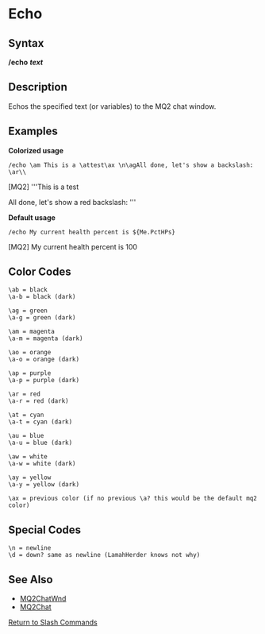 # Echo

## Syntax

**/echo** _**text**_

## Description

Echos the specified text \(or variables\) to the MQ2 chat window.

## Examples

**Colorized usage**

```text
/echo \am This is a \attest\ax \n\agAll done, let's show a backslash: \ar\\
```

\[MQ2\] '''This is a  test

All done, let's show a red backslash: \'''

**Default usage**

```text
/echo My current health percent is ${Me.PctHPs}
```

\[MQ2\] My current health percent is 100

## Color Codes

`\ab = black`  
`\a-b = black (dark)`

`\ag = green`  
`\a-g = green (dark)`

`\am = magenta`  
`\a-m = magenta (dark)`

`\ao = orange`  
`\a-o = orange (dark)`

`\ap = purple`  
`\a-p = purple (dark)`

`\ar = red`  
`\a-r = red (dark)`

`\at = cyan`  
`\a-t = cyan (dark)`

`\au = blue`  
`\a-u = blue (dark)`

`\aw = white`  
`\a-w = white (dark)`

`\ay = yellow`  
`\a-y = yellow (dark)`

`\ax = previous color (if no previous \a? this would be the default mq2 color)`

## Special Codes

`\n = newline`  
`\d = down? same as newline (LamahHerder knows not why)`

## See Also

* [MQ2ChatWnd](../../plugins/core-plugins/mq2chatwnd.md)
* [MQ2Chat](../../plugins/core-plugins/mq2chat.md)

[Return to Slash Commands](./)

